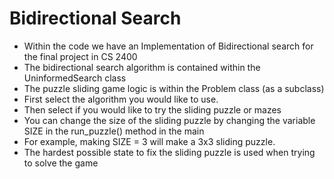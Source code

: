 # Bidirectional Search
- Within the code we have an Implementation of Bidirectional search for the final project in CS 2400 
- The bidirectional search algorithm is contained within the UninformedSearch class
- The puzzle sliding game logic is within the Problem class (as a subclass)
- First select the algorithm you would like to use. 
- Then select if you would like to try the sliding puzzle or mazes 
- You can change the size of the sliding puzzle by changing the variable SIZE in the run_puzzle() method in the main 
- For example, making SIZE = 3 will make a 3x3 sliding puzzle. 
- The hardest possible state to fix the sliding puzzle is used when trying to solve the game
